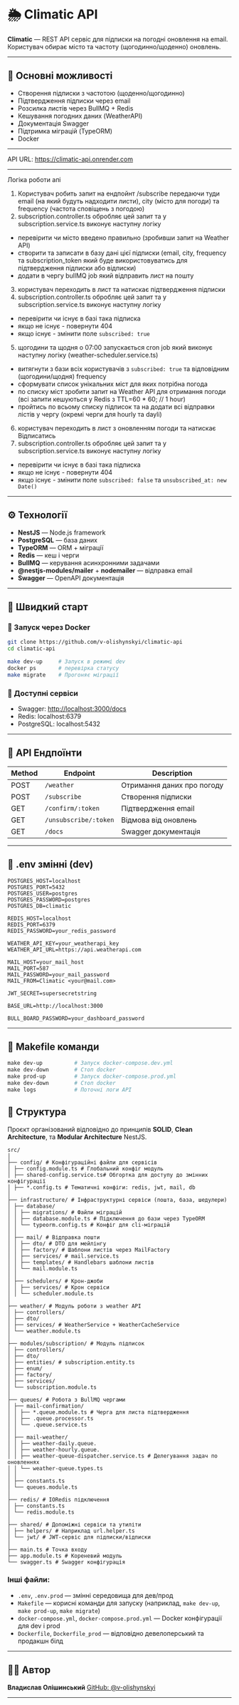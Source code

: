 # 🌦️ Climatic API

**Climatic** — REST API сервіс для підписки на погодні оновлення на email. Користувач обирає місто та частоту (щогодинно/щоденно) оновлень.

---

## 📌 Основні можливості

- Створення підписки з частотою (щоденно/щогодинно)
- Підтвердження підписки через email
- Розсилка листів через BullMQ + Redis
- Кешування погодних даних (WeatherAPI)
- Документація Swagger
- Підтримка міграцій (TypeORM)
- Docker

---

API URL: https://climatic-api.onrender.com

---

Логіка роботи апі

1. Користувач робить запит на ендпойнт /subscribe передаючи туди email (на який будуть надходити листи), city (місто для погоди) та frequency (частота сповіщень з погодою)
2. subscription.controller.ts обробляє цей запит та у subscription.service.ts виконує наступну логіку

- перевірити чи місто введено правильно (зробивши запит на Weather API)
- створити та записати в базу дані цієї підписки (email, city, frequency та subscription_token який буде використовуватись для підтвердження підписки або відписки)
- додати в чергу bullMQ job який відправить лист на пошту

3. користувач переходить в лист та натискає підтвердження підписки
4. subscription.controller.ts обробляє цей запит та у subscription.service.ts виконує наступну логіку

- перевірити чи існує в базі така підписка
- якщо не існує - повернути 404
- якщо існує - змінити поле `subscribed: true`

5. щогодини та щодня о 07:00 запускається cron job який виконує наступну логіку (weather-scheduler.service.ts)

- витягнути з бази всіх користувачів з `subscribed: true` та відповідним (щогодини/щодня) frequency
- сформувати список унікальних міст для яких потрібна погода
- по списку міст зробити запит на Weather API для отримання погоди (всі запити кешуються у Redis з TTL=60 \* 60; // 1 hour)
- пройтись по всьому списку підписок та на додати всі відправки лістів у чергу (окремі черги для hourly та dayli)

6. користувач переходить в лист з оновленням погоди та натискає Відписатись
7. subscription.controller.ts обробляє цей запит та у subscription.service.ts виконує наступну логіку

- перевірити чи існує в базі така підписка
- якщо не існує - повернути 404
- якщо існує - змінити поле `subscribed: false` та `unsubscribed_at: new Date()`

---

## ⚙️ Технології

- **NestJS** — Node.js framework
- **PostgreSQL** — база даних
- **TypeORM** — ORM + міграції
- **Redis** — кеш і черги
- **BullMQ** — керування асинхронними задачами
- **@nestjs-modules/mailer** + **nodemailer** — відправка email
- **Swagger** — OpenAPI документація

---

## 🚀 Швидкий старт

### 🔧 Запуск через Docker

```bash
git clone https://github.com/v-olishynskyi/climatic-api
cd climatic-api

make dev-up     # Запуск в режимі dev
docker ps       # перевірка статусу
make migrate    # Прогоняє міграції
```

### 📂 Доступні сервіси

- Swagger: [http://localhost:3000/docs](http://localhost:3000/docs)
- Redis: localhost:6379
- PostgreSQL: localhost:5432

---

## 📧 API Ендпоїнти

| Method | Endpoint              | Description                |
| ------ | --------------------- | -------------------------- |
| POST   | `/weather`            | Отримання даних про погоду |
| POST   | `/subscribe`          | Створення підписки         |
| GET    | `/confirm/:token`     | Підтвердження email        |
| GET    | `/unsubscribe/:token` | Відмова від оновлень       |
| GET    | `/docs`               | Swagger документація       |

---

## 🔐 .env змінні (dev)

```env
POSTGRES_HOST=localhost
POSTGRES_PORT=5432
POSTGRES_USER=postgres
POSTGRES_PASSWORD=postgres
POSTGRES_DB=climatic

REDIS_HOST=localhost
REDIS_PORT=6379
REDIS_PASSWORD=your_redis_password

WEATHER_API_KEY=your_weatherapi_key
WEATHER_API_URL=https://api.weatherapi.com

MAIL_HOST=your_mail_host
MAIL_PORT=587
MAIL_PASSWORD=your_mail_password
MAIL_FROM=Climatic <your@mail.com>

JWT_SECRET=supersecretstring

BASE_URL=http://localhost:3000

BULL_BOARD_PASSWORD=your_dashboard_password
```

---

## 📆 Makefile команди

```makefile
make dev-up          # Запуск docker-compose.dev.yml
make dev-down        # Стоп docker
make prod-up         # Запуск docker-compose.prod.yml
make dev-down        # Стоп docker
make logs            # Поточні логи API
```

## 📁 Структура

Проєкт організований відповідно до принципів **SOLID**, **Clean Architecture**, та **Modular Architecture** NestJS.

```
src/
│
├── config/ # Конфігураційні файли для сервісів
│ ├── config.module.ts # Глобальний конфіг модуль
│ ├── shared-config.service.ts# Обгортка для доступу до змінних конфігурації
│ ├── *.config.ts # Тематичні конфіги: redis, jwt, mail, db
│
├── infrastructure/ # Інфраструктурні сервіси (пошта, база, шедулери)
│ ├── database/
│ │ ├── migrations/ # Файли міграцій
│ │ ├── database.module.ts # Підключення до бази через TypeORM
│ │ └── typeorm.config.ts # Конфіг для cli-міграцій
│ │
│ ├── mail/ # Відправка пошти
│ │ ├── dto/ # DTO для мейлінгу
│ │ ├── factory/ # Шаблони листів через MailFactory
│ │ ├── services/ # mail.service.ts
│ │ ├── templates/ # Handlebars шаблони листів
│ │ └── mail.module.ts
│ │
│ ├── schedulers/ # Крон-джоби
│ │ ├── services/ # Крон сервіси
│ │ └── scheduler.module.ts
│
├── weather/ # Модуль роботи з weather API
│ ├── controllers/
│ ├── dto/
│ ├── services/ # WeatherService + WeatherCacheService
│ └── weather.module.ts
│
├── modules/subscription/ # Модуль підписок
│ ├── controllers/
│ ├── dto/
│ ├── entities/ # subscription.entity.ts
│ ├── enum/
│ ├── factory/
│ ├── services/
│ └── subscription.module.ts
│
├── queues/ # Робота з BullMQ чергами
│ ├── mail-confirmation/
│ │ ├── *.queue.module.ts # Черга для листа підтвердження
│ │ ├── .queue.processor.ts
│ │ └── .queue.service.ts
│ │
│ ├── mail-weather/
│ │ ├── weather-daily.queue.
│ │ ├── weather-hourly.queue.
│ │ ├── weather-queue-dispatcher.service.ts # Делегування задач по оновленнях
│ │ └── weather-queue.types.ts
│ │
│ ├── constants.ts
│ └── queues.module.ts
│
├── redis/ # IORedis підключення
│ ├── constants.ts
│ └── redis.module.ts
│
├── shared/ # Допоміжні сервіси та утиліти
│ ├── helpers/ # Наприклад url.helper.ts
│ └── jwt/ # JWT-сервіс для підписки/відписки
│
├── main.ts # Точка входу
├── app.module.ts # Кореневий модуль
└── swagger.ts # Swagger конфігурація
```

### Інші файли:

- `.env`, `.env.prod` — змінні середовища для дев/прод
- `Makefile` — корисні команди для запуску (наприклад, `make dev-up`, `make prod-up`, `make migrate`)
- `docker-compose.yml`, `docker-compose.prod.yml` — Docker конфігурації для dev і prod
- `Dockerfile`, `Dockerfile_prod` — відповідно девелоперський та продакшн білд

---

## 👨‍💼 Автор

**Владислав Олішинський**
[GitHub: @v-olishynskyi](https://github.com/v-olishynskyi)

---
